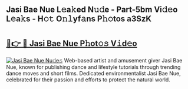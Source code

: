## Jasi Bae Nue L𝚎a𝚔ed N𝚞𝚍e - Part-5bm Vi𝚍𝚎o L𝚎a𝚔s - H𝚘𝚝 O𝚗𝚕yf𝚊ns P𝚑𝚘tos a3SzK

# <h2><a href="http://kf1wdt.oniu.top/?m=Jasi+Bae+Nue">🔗👉 🔴 Jasi Bae Nue P𝚑ot𝚘𝚜 V𝚒d𝚎o</a></h2>

[![Jasi Bae Nue Nu𝚍e𝚜](https://i.imgur.com/0qMVB7G.gif)](http://kf1wdt.oniu.top/?m=Jasi+Bae+Nue)
Web-based artist and amusement giver Jasi Bae Nue, known for publishing dance and lifestyle tutorials through trending dance moves and short films. Dedicated environmentalist Jasi Bae Nue, celebrated for their passion and efforts to protect the natural world.  
